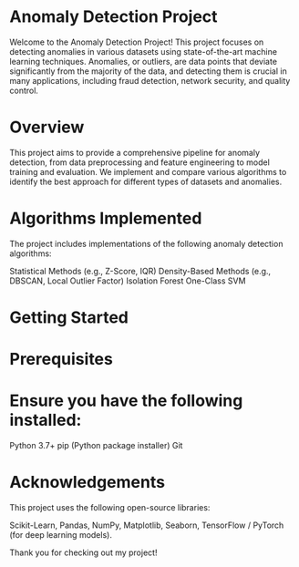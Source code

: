 # Anomaly Detection Project
Welcome to the Anomaly Detection Project! This project focuses on detecting anomalies in various datasets using state-of-the-art machine learning techniques. Anomalies, or outliers, are data points that deviate significantly from the majority of the data, and detecting them is crucial in many applications, including fraud detection, network security, and quality control.

# Overview
This project aims to provide a comprehensive pipeline for anomaly detection, from data preprocessing and feature engineering to model training and evaluation. We implement and compare various algorithms to identify the best approach for different types of datasets and anomalies.

# Algorithms Implemented
The project includes implementations of the following anomaly detection algorithms:

Statistical Methods (e.g., Z-Score, IQR)
Density-Based Methods (e.g., DBSCAN, Local Outlier Factor)
Isolation Forest
One-Class SVM
# Getting Started
# Prerequisites
# Ensure you have the following installed:

Python 3.7+
pip (Python package installer)
Git

# Acknowledgements
This project uses the following open-source libraries:

Scikit-Learn,
Pandas,
NumPy,
Matplotlib,
Seaborn,
TensorFlow / PyTorch (for deep learning models).

Thank you for checking out my project!
